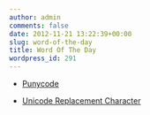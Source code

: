 ```yaml
---
author: admin
comments: false
date: 2012-11-21 13:22:39+00:00
slug: word-of-the-day
title: Word Of The Day
wordpress_id: 291
---
```



	
  * [Punycode](http://en.wikipedia.org/wiki/Punycode)

	
  * [Unicode Replacement Character](http://en.wikipedia.org/wiki/Specials_%28Unicode_block%29)


